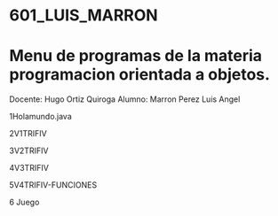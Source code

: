 # 601_LUIS_MARRON

# Menu de programas de la materia programacion orientada a objetos.
Docente: Hugo Ortiz Quiroga
Alumno: Marron Perez Luis Angel

1Holamundo.java
 
2V1TRIFIV

3V2TRIFIV

4V3TRIFIV

5V4TRIFIV-FUNCIONES

6 Juego

